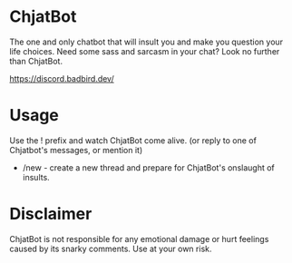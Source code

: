 # ChjatBot
The one and only chatbot that will insult you and make you question your life choices. Need some sass and sarcasm in your chat? Look no further than ChjatBot.

https://discord.badbird.dev/

# Usage
Use the ! prefix and watch ChjatBot come alive. (or reply to one of Chjatbot's messages, or mention it)
- /new - create a new thread and prepare for ChjatBot's onslaught of insults. 

# Disclaimer
ChjatBot is not responsible for any emotional damage or hurt feelings caused by its snarky comments. Use at your own risk.
